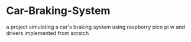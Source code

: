 # Car-Braking-System
a project simulating a car's braking system using raspberry pico pi w and drivers implemented from scratch
